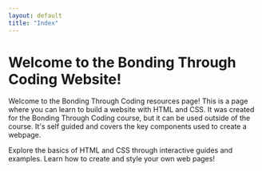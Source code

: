 ```yaml
---
layout: default
title: "Index"
---
```


# Welcome to the Bonding Through Coding Website!

Welcome to the Bonding Through Coding resources page! This is a page where you can learn to build a website with HTML and CSS. It was created for the Bonding Through Coding course, but it can be used outside of the course. It's self guided and covers the key components used to create a webpage. 

Explore the basics of HTML and CSS through interactive guides and examples. Learn how to create and style your own web pages!